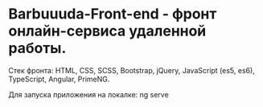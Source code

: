 # Barbuuuda-Front-end - фронт онлайн-сервиса удаленной работы.
Стек фронта:
HTML, CSS, SCSS, Bootstrap, jQuery, JavaScript (es5, es6), TypeScript, Angular, PrimeNG.

Для запуска приложения на локалке:
ng serve

